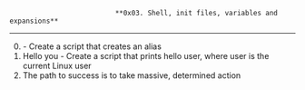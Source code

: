                               **0x03. Shell, init files, variables and expansions**
-----------------------------------------------------------------------------------------------------------------
0. <o>  - Create a script that creates an alias
1. Hello you - Create a script that prints hello user, where user is the current Linux user
2. The path to success is to take massive, determined action
